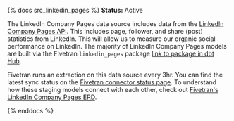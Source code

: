 {% docs src_linkedin_pages %}
**Status:** Active

The LinkedIn Company Pages data source includes data from the [LinkedIn Company Pages API](https://docs.microsoft.com/en-us/linkedin/marketing/integrations/community-management/organizations). This includes page, follower, and share (post) statistics from LinkedIn. This will allow us to measure our organic social performance on LinkedIn. The majority of LinkedIn Company Pages models are built via the Fivetran `linkedin_pages` package [link to package in dbt Hub](https://hub.getdbt.com/fivetran/linkedin_pages/latest/).

Fivetran runs an extraction on this data source every 3hr. You can find the latest sync status on the [Fivetran connector status page](https://fivetran.com/dashboard/connectors/linkedin_company_pages/fivetran_linkedin_organic/status). To understand how these staging models connect with each other, check out [Fivetran's LinkedIn Company Pages ERD](https://docs.google.com/presentation/d/1PbexBiOTxplv7TlmNZ7uNo8EDT2Lr5g0Ys_ealh4qzI/edit?usp=sharing).

{% enddocs %}
